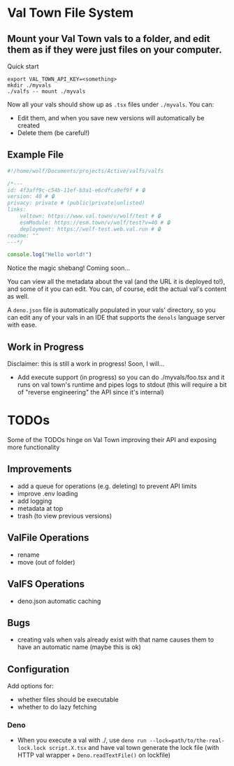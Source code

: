 # Val Town File System

## Mount your Val Town vals to a folder, and edit them as if they were just files on your computer.

Quick start
```
export VAL_TOWN_API_KEY=<something>
mkdir ./myvals
./valfs -- mount ./myvals
```

Now all your vals should show up as `.tsx` files under `./myvals`. You can:
- Edit them, and when you save new versions will automatically be created
- Delete them (be careful!)

## Example File

```ts
#!/home/wolf/Documents/projects/Active/valfs/valfs

/*---
id: 4f3aff9c-c54b-11ef-b3a1-e6cdfca9ef9f # 🔒
version: 40 # 🔒
privacy: private # (public|private|unlisted)
links:
    valtown: https://www.val.town/v/wolf/test # 🔒
    esmModule: https://esm.town/v/wolf/test?v=40 # 🔒
    deployment: https://wolf-test.web.val.run # 🔒
readme: ""
---*/

console.log("Hello world!")
```

Notice the magic shebang! Coming soon...

You can view all the metadata about the val (and the URL it is deployed to!),
and some of it you can edit. You can, of course, edit the actual val's content
as well.

A `deno.json` file is automatically populated in your vals' directory, so you
can edit any of your vals in an IDE that supports the `denols` language server
with ease.

## Work in Progress

Disclaimer: this is still a work in progress! Soon, I will...

- Add execute support (in progress) so you can do ./myvals/foo.tsx and it runs
on val town's runtime and pipes logs to stdout (this will require a bit of
"reverse engineering" the API since it's internal)

# TODOs

Some of the TODOs hinge on Val Town improving their API and exposing more functionality

## Improvements
- add a queue for operations (e.g. deleting) to prevent API limits
- improve .env loading
- add logging
- metadata at top
- trash (to view previous versions)

## ValFile Operations
- rename
- move (out of folder)

## ValFS Operations
- deno.json automatic caching

## Bugs
- creating vals when vals already exist with that name causes them to have an automatic name (maybe this is ok)

## Configuration
Add options for:
- whether files should be executable
- whether to do lazy fetching

### Deno
- When you execute a val with ./, use
  `deno run --lock=path/to/the-real-lock.lock script.X.tsx` and have val town
  generate the lock file (with HTTP val wrapper + `Deno.readTextFile()` on
  lockfile)
